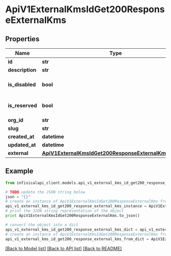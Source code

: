 # ApiV1ExternalKmsIdGet200ResponseExternalKms


## Properties
Name | Type | Description | Notes
------------ | ------------- | ------------- | -------------
**id** | **str** |  | 
**description** | **str** |  | [optional] 
**is_disabled** | **bool** |  | [optional] [default to False]
**is_reserved** | **bool** |  | [optional] [default to True]
**org_id** | **str** |  | 
**slug** | **str** |  | 
**created_at** | **datetime** |  | 
**updated_at** | **datetime** |  | 
**external** | [**ApiV1ExternalKmsIdGet200ResponseExternalKmsExternal**](ApiV1ExternalKmsIdGet200ResponseExternalKmsExternal.md) |  | 

## Example

```python
from infisicalapi_client.models.api_v1_external_kms_id_get200_response_external_kms import ApiV1ExternalKmsIdGet200ResponseExternalKms

# TODO update the JSON string below
json = "{}"
# create an instance of ApiV1ExternalKmsIdGet200ResponseExternalKms from a JSON string
api_v1_external_kms_id_get200_response_external_kms_instance = ApiV1ExternalKmsIdGet200ResponseExternalKms.from_json(json)
# print the JSON string representation of the object
print ApiV1ExternalKmsIdGet200ResponseExternalKms.to_json()

# convert the object into a dict
api_v1_external_kms_id_get200_response_external_kms_dict = api_v1_external_kms_id_get200_response_external_kms_instance.to_dict()
# create an instance of ApiV1ExternalKmsIdGet200ResponseExternalKms from a dict
api_v1_external_kms_id_get200_response_external_kms_from_dict = ApiV1ExternalKmsIdGet200ResponseExternalKms.from_dict(api_v1_external_kms_id_get200_response_external_kms_dict)
```
[[Back to Model list]](../README.md#documentation-for-models) [[Back to API list]](../README.md#documentation-for-api-endpoints) [[Back to README]](../README.md)


